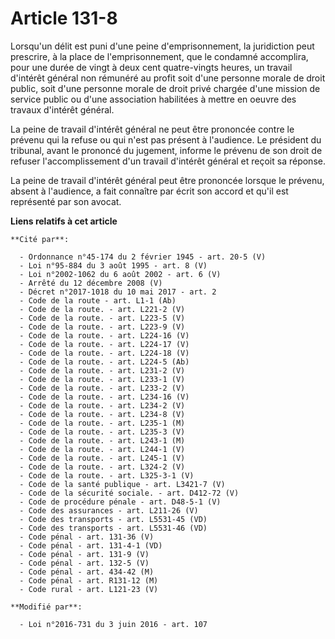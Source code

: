 # Article 131-8

Lorsqu'un délit est puni d'une peine d'emprisonnement, la juridiction peut prescrire, à la place de l'emprisonnement, que le
condamné accomplira, pour une durée de vingt à deux cent quatre-vingts heures, un travail d'intérêt général non rémunéré au
profit soit d'une personne morale de droit public, soit d'une personne morale de droit privé chargée d'une mission de service
public ou d'une association habilitées à mettre en oeuvre des travaux d'intérêt général.

La peine de travail d'intérêt général ne peut être prononcée contre le prévenu qui la refuse ou qui n'est pas présent à
l'audience. Le président du tribunal, avant le prononcé du jugement, informe le prévenu de son droit de refuser
l'accomplissement d'un travail d'intérêt général et reçoit sa réponse.

La peine de travail d'intérêt général peut être prononcée lorsque le prévenu, absent à l'audience, a fait connaître par écrit
son accord et qu'il est représenté par son avocat.

**Liens relatifs à cet article**

	**Cité par**:

	  - Ordonnance n°45-174 du 2 février 1945 - art. 20-5 (V)
	  - Loi n°95-884 du 3 août 1995 - art. 8 (V)
	  - Loi n°2002-1062 du 6 août 2002 - art. 6 (V)
	  - Arrêté du 12 décembre 2008 (V)
	  - Décret n°2017-1018 du 10 mai 2017 - art. 2
	  - Code de la route - art. L1-1 (Ab)
	  - Code de la route. - art. L221-2 (V)
	  - Code de la route. - art. L223-5 (V)
	  - Code de la route. - art. L223-9 (V)
	  - Code de la route. - art. L224-16 (V)
	  - Code de la route. - art. L224-17 (V)
	  - Code de la route. - art. L224-18 (V)
	  - Code de la route. - art. L224-5 (Ab)
	  - Code de la route. - art. L231-2 (V)
	  - Code de la route. - art. L233-1 (V)
	  - Code de la route. - art. L233-2 (V)
	  - Code de la route. - art. L234-16 (V)
	  - Code de la route. - art. L234-2 (V)
	  - Code de la route. - art. L234-8 (V)
	  - Code de la route. - art. L235-1 (M)
	  - Code de la route. - art. L235-3 (V)
	  - Code de la route. - art. L243-1 (M)
	  - Code de la route. - art. L244-1 (V)
	  - Code de la route. - art. L245-1 (V)
	  - Code de la route. - art. L324-2 (V)
	  - Code de la route. - art. L325-3-1 (V)
	  - Code de la santé publique - art. L3421-7 (V)
	  - Code de la sécurité sociale. - art. D412-72 (V)
	  - Code de procédure pénale - art. D48-5-1 (V)
	  - Code des assurances - art. L211-26 (V)
	  - Code des transports - art. L5531-45 (VD)
	  - Code des transports - art. L5531-46 (VD)
	  - Code pénal - art. 131-36 (V)
	  - Code pénal - art. 131-4-1 (VD)
	  - Code pénal - art. 131-9 (V)
	  - Code pénal - art. 132-5 (V)
	  - Code pénal - art. 434-42 (M)
	  - Code pénal - art. R131-12 (M)
	  - Code rural - art. L121-23 (V)

	**Modifié par**:

	  - Loi n°2016-731 du 3 juin 2016 - art. 107
